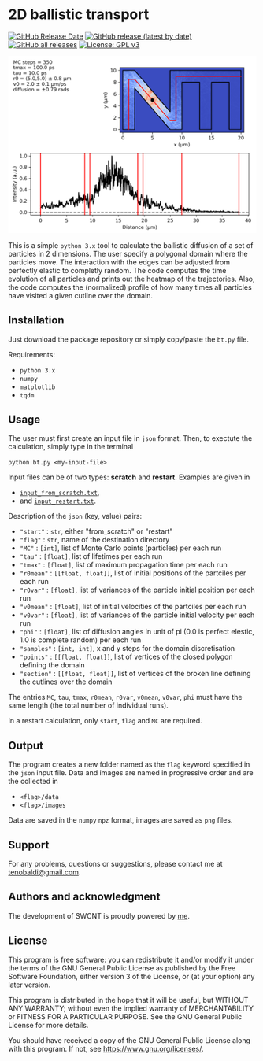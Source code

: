 # 2D ballistic transport

[![GitHub Release Date](https://img.shields.io/github/release-date/t3n0/ballistic-transport)](https://github.com/t3n0/ballistic-transport/releases/latest)
[![GitHub release (latest by date)](https://img.shields.io/github/v/release/t3n0/ballistic-transport)](https://github.com/t3n0/ballistic-transport/releases/latest)
[![GitHub all releases](https://img.shields.io/github/downloads/t3n0/ballistic-transport/total)](https://github.com/t3n0/ballistic-transport/releases/latest)
[![License: GPL v3](https://img.shields.io/badge/License-GPLv3-blue.svg)](https://www.gnu.org/licenses/gpl-3.0)

![bt](./example/images/it1.png)

This is a simple `python 3.x` tool to calculate the ballistic diffusion of a set of particles in 2 dimensions. The user specify a polygonal domain where the particles move. The interaction with the edges can be adjusted from perfectly elastic to completly random. The code computes the time evolution of all particles and prints out the heatmap of the trajectories. Also, the code computes the (normalized) profile of how many times all particles have visited a given cutline over the domain.

## Installation

Just download the package repository or simply copy/paste the `bt.py` file.

Requirements:

- `python 3.x`
- `numpy`
- `matplotlib`
- `tqdm`

## Usage

The user must first create an input file in `json` format. 
Then, to exectute the calculation, simply type in the terminal

`python bt.py <my-input-file>`

Input files can be of two types: **scratch** and **restart**. Examples are given in

- [`input_from_scratch.txt`](https://github.com/t3n0/ballistic-transport/blob/master/input_from_scratch.txt),
- and [`input_restart.txt`](https://github.com/t3n0/ballistic-transport/blob/master/input_restart_.txt).

Description of the `json` (key, value) pairs:

- `"start"`   : `str`, either "from_scratch" or "restart"
- `"flag"`    : `str`, name of the destination directory
- `"MC"`      : `[int]`, list of Monte Carlo points (particles) per each run
- `"tau"`     : `[float]`, list of lifetimes per each run
- `"tmax"`    : `[float]`, list of maximum propagation time per each run
- `"r0mean"`  : `[[float, float]]`, list of initial positions of the partciles per each run
- `"r0var"`   : `[float]`, list of variances of the particle initial position per each run
- `"v0mean"`  : `[float]`, list of initial velocities of the partciles per each run
- `"v0var"`   : `[float]`, list of variances of the particle initial velocity per each run
- `"phi"`     : `[float]`, list of diffusion angles in unit of pi (0.0 is perfect elestic, 1.0 is complete random) per each run
- `"samples"` : `[int, int]`, x and y steps for the domain discretisation
- `"points"`  : `[[float, float]]`, list of vertices of the closed polygon defining the domain
- `"section"` : `[[float, float]]`, list of vertices of the broken line defining the cutlines over the domain

The entries `MC`, `tau`, `tmax`, `r0mean`, `r0var`, `v0mean`, `v0var`, `phi` must have the same length (the total number of individual runs).

In a restart calculation, only `start`, `flag` and `MC` are required.

## Output

The program creates a new folder named as the `flag` keyword specified in the `json` input file. Data and images are named in progressive order and are the collected in

- `<flag>/data`
- `<flag>/images`

Data are saved in the `numpy` `npz` format, images are saved as `png` files.

## Support

For any problems, questions or suggestions, please contact me at tenobaldi@gmail.com.

## Authors and acknowledgment

The development of SWCNT is proudly powered by [me](https://github.com/t3n0).

## License

This program is free software: you can redistribute it and/or modify it under the terms of the GNU General Public License as published by the Free Software Foundation, either version 3 of the License, or (at your option) any later version.

This program is distributed in the hope that it will be useful, but WITHOUT ANY WARRANTY; without even the implied warranty of MERCHANTABILITY or FITNESS FOR A PARTICULAR PURPOSE.  See the GNU General Public License for more details.

You should have received a copy of the GNU General Public License along with this program.  If not, see <https://www.gnu.org/licenses/>.
